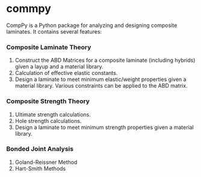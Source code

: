 # commpy
CompPy is a Python package for analyzing and designing composite 
laminates. It contains several features:
### Composite Laminate Theory
1. Construct the ABD Matrices for a composite laminate (including hybrids)
 given a layup and a material library.
2. Calculation of effective elastic constants.
3. Design a laminate to meet minimum elastic/weight properties given a
 material library. Various constraints can be applied to the ABD matrix.

### Composite Strength Theory
1. Ultimate strength calculations.
2. Hole strength calculations.
3. Design a laminate to meet minimum strength properties given a material library.

### Bonded Joint Analysis
1. Goland-Reissner Method
2. Hart-Smith Methods
